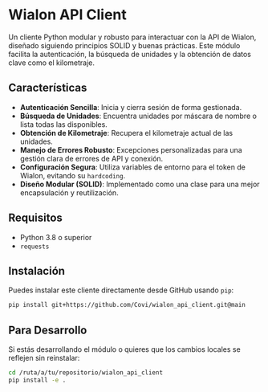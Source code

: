 # Wialon API Client

Un cliente Python modular y robusto para interactuar con la API de Wialon, diseñado siguiendo principios SOLID y buenas prácticas. Este módulo facilita la autenticación, la búsqueda de unidades y la obtención de datos clave como el kilometraje.

## Características

* **Autenticación Sencilla**: Inicia y cierra sesión de forma gestionada.
* **Búsqueda de Unidades**: Encuentra unidades por máscara de nombre o lista todas las disponibles.
* **Obtención de Kilometraje**: Recupera el kilometraje actual de las unidades.
* **Manejo de Errores Robusto**: Excepciones personalizadas para una gestión clara de errores de API y conexión.
* **Configuración Segura**: Utiliza variables de entorno para el token de Wialon, evitando su `hardcoding`.
* **Diseño Modular (SOLID)**: Implementado como una clase para una mejor encapsulación y reutilización.

## Requisitos

* Python 3.8 o superior
* `requests`

## Instalación

Puedes instalar este cliente directamente desde GitHub usando `pip`:

```bash
pip install git+https://github.com/Covi/wialon_api_client.git@main
```

## Para Desarrollo
Si estás desarrollando el módulo o quieres que los cambios locales se reflejen sin reinstalar:

```bash
cd /ruta/a/tu/repositorio/wialon_api_client
pip install -e .
```
